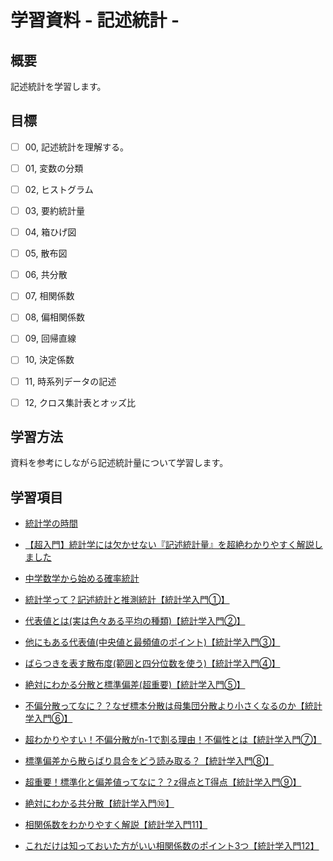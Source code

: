 # 学習資料 - 記述統計 - 
## 概要
記述統計を学習します。

## 目標
- [ ] 00, 記述統計を理解する。
- [ ] 01, 変数の分類
- [ ] 02, ヒストグラム
- [ ] 03, 要約統計量
- [ ] 04, 箱ひげ図
- [ ] 05, 散布図
- [ ] 06, 共分散
- [ ] 07, 相関係数
- [ ] 08, 偏相関係数
- [ ] 09, 回帰直線
- [ ] 10, 決定係数
- [ ] 11, 時系列データの記述
- [ ] 12, クロス集計表とオッズ比


## 学習方法
資料を参考にしながら記述統計量について学習します。

## 学習項目
- [統計学の時間](https://bellcurve.jp/statistics/course/)
- [【超入門】統計学には欠かせない『記述統計量』を超絶わかりやすく解説しました](https://www.youtube.com/watch?v=WcmBwp3-knc&list=PLCZyyif9kAwXxHBXa4tDuZTrJ1IBwdojm&index=2)
- [中学数学から始める確率統計](https://www.youtube.com/watch?v=K2cJofUJVO8&t)

- [統計学って？記述統計と推測統計【統計学入門①】](https://datawokagaku.com/start_stats/)
- [代表値とは(実は色々ある平均の種類)【統計学入門②】](https://datawokagaku.com/rep_val/)
- [他にもある代表値(中央値と最頻値のポイント)【統計学入門③】](https://datawokagaku.com/median_mode/)
- [ばらつきを表す散布度(範囲と四分位数を使う)【統計学入門④】](https://datawokagaku.com/range_quartile/)
- [絶対にわかる分散と標準偏差(超重要)【統計学入門⑤】](https://datawokagaku.com/var_std/)
- [不偏分散ってなに？？なぜ標本分散は母集団分散より小さくなるのか【統計学入門⑥】](https://datawokagaku.com/unbiased_variance/)
- [超わかりやすい！不偏分散がn-1で割る理由！不偏性とは【統計学入門⑦】](https://datawokagaku.com/unbiased_estimator/)
- [標準偏差から散らばり具合をどう読み取る？【統計学入門⑧】](https://datawokagaku.com/std_distribution/)
- [超重要！標準化と偏差値ってなに？？z得点とT得点【統計学入門⑨】](https://datawokagaku.com/zscore/)
- [絶対にわかる共分散【統計学入門⑩】](https://datawokagaku.com/covariance/)
- [相関係数をわかりやすく解説【統計学入門11】](https://datawokagaku.com/correlation_coefficient/)
- [これだけは知っておいた方がいい相関係数のポイント3つ【統計学入門12】](https://datawokagaku.com/correlation_coefficient2/)
